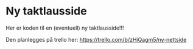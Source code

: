 # Ny taktlausside

Her er koden til en (eventuell) ny taktlausside!!!

Den planlegges på trello her: https://trello.com/b/zHiQagm5/ny-nettside
